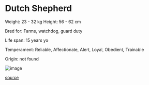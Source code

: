 # Dutch Shepherd

Weight: 23 - 32 kg
Height: 56 - 62 cm

Bred for: Farms, watchdog, guard duty

Life span: 15 years yo

Temperament: Reliable, Affectionate, Alert, Loyal, Obedient, Trainable

Origin: not found

![image](https://cdn2.thedogapi.com/images/BkE6Wg5E7_1280.jpg)

[source](https://api.thedogapi.com/v1/breeds/98)
